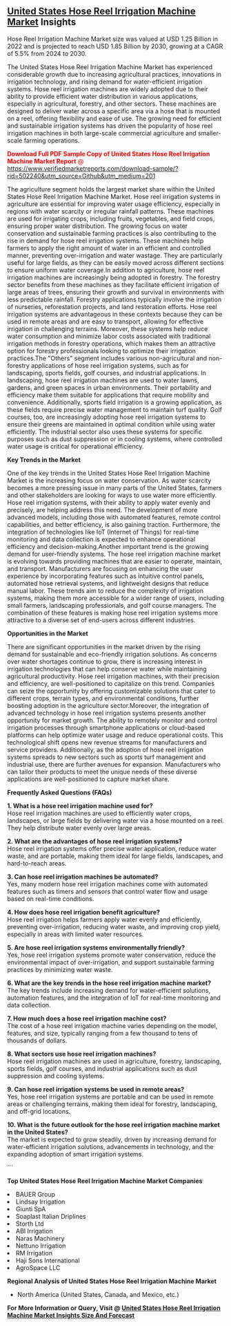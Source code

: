 <h2><a href="https://www.verifiedmarketreports.com/download-sample/?rid=502240&amp;utm_source=Github&amp;utm_medium=201" target="_blank">United States Hose Reel Irrigation Machine Market</a> Insights</h2><p>Hose Reel Irrigation Machine Market size was valued at USD 1.25 Billion in 2022 and is projected to reach USD 1.85 Billion by 2030, growing at a CAGR of 5.5% from 2024 to 2030.</p><p><p>The United States Hose Reel Irrigation Machine Market has experienced considerable growth due to increasing agricultural practices, innovations in irrigation technology, and rising demand for water-efficient irrigation systems. Hose reel irrigation machines are widely adopted due to their ability to provide efficient water distribution in various applications, especially in agricultural, forestry, and other sectors. These machines are designed to deliver water across a specific area via a hose that is mounted on a reel, offering flexibility and ease of use. The growing need for efficient and sustainable irrigation systems has driven the popularity of hose reel irrigation machines in both large-scale commercial agriculture and smaller-scale farming operations. <p><span class=""><span style="color: #ff0000;"><strong>Download Full PDF Sample Copy of United States Hose Reel Irrigation Machine Market Report</strong> @ </span><a href="https://www.verifiedmarketreports.com/download-sample/?rid=502240&amp;utm_source=Github&amp;utm_medium=201" target="_blank">https://www.verifiedmarketreports.com/download-sample/?rid=502240&amp;utm_source=Github&amp;utm_medium=201</a></span></p></p><p>The agriculture segment holds the largest market share within the United States Hose Reel Irrigation Machine Market. Hose reel irrigation systems in agriculture are essential for improving water usage efficiency, especially in regions with water scarcity or irregular rainfall patterns. These machines are used for irrigating crops, including fruits, vegetables, and field crops, ensuring proper water distribution. The growing focus on water conservation and sustainable farming practices is also contributing to the rise in demand for hose reel irrigation systems. These machines help farmers to apply the right amount of water in an efficient and controlled manner, preventing over-irrigation and water wastage. They are particularly useful for large fields, as they can be easily moved across different sections to ensure uniform water coverage.In addition to agriculture, hose reel irrigation machines are increasingly being adopted in forestry. The forestry sector benefits from these machines as they facilitate efficient irrigation of large areas of trees, ensuring their growth and survival in environments with less predictable rainfall. Forestry applications typically involve the irrigation of nurseries, reforestation projects, and land restoration efforts. Hose reel irrigation systems are advantageous in these contexts because they can be used in remote areas and are easy to transport, allowing for effective irrigation in challenging terrains. Moreover, these systems help reduce water consumption and minimize labor costs associated with traditional irrigation methods in forestry operations, which makes them an attractive option for forestry professionals looking to optimize their irrigation practices.The "Others" segment includes various non-agricultural and non-forestry applications of hose reel irrigation systems, such as for landscaping, sports fields, golf courses, and industrial applications. In landscaping, hose reel irrigation machines are used to water lawns, gardens, and green spaces in urban environments. Their portability and efficiency make them suitable for applications that require mobility and convenience. Additionally, sports field irrigation is a growing application, as these fields require precise water management to maintain turf quality. Golf courses, too, are increasingly adopting hose reel irrigation systems to ensure their greens are maintained in optimal condition while using water efficiently. The industrial sector also uses these systems for specific purposes such as dust suppression or in cooling systems, where controlled water usage is critical for operational efficiency.<p><strong>Key Trends in the Market</strong></p><p>One of the key trends in the United States Hose Reel Irrigation Machine Market is the increasing focus on water conservation. As water scarcity becomes a more pressing issue in many parts of the United States, farmers and other stakeholders are looking for ways to use water more efficiently. Hose reel irrigation systems, with their ability to apply water evenly and precisely, are helping address this need. The development of more advanced models, including those with automated features, remote control capabilities, and better efficiency, is also gaining traction. Furthermore, the integration of technologies like IoT (Internet of Things) for real-time monitoring and data collection is expected to enhance operational efficiency and decision-making.Another important trend is the growing demand for user-friendly systems. The hose reel irrigation machine market is evolving towards providing machines that are easier to operate, maintain, and transport. Manufacturers are focusing on enhancing the user experience by incorporating features such as intuitive control panels, automated hose retrieval systems, and lightweight designs that reduce manual labor. These trends aim to reduce the complexity of irrigation systems, making them more accessible for a wider range of users, including small farmers, landscaping professionals, and golf course managers. The combination of these features is making hose reel irrigation systems more attractive to a diverse set of end-users across different industries.<p><strong>Opportunities in the Market</strong></p><p>There are significant opportunities in the market driven by the rising demand for sustainable and eco-friendly irrigation solutions. As concerns over water shortages continue to grow, there is increasing interest in irrigation technologies that can help conserve water while maintaining agricultural productivity. Hose reel irrigation machines, with their precision and efficiency, are well-positioned to capitalize on this trend. Companies can seize the opportunity by offering customizable solutions that cater to different crops, terrain types, and environmental conditions, further boosting adoption in the agriculture sector.Moreover, the integration of advanced technology in hose reel irrigation systems presents another opportunity for market growth. The ability to remotely monitor and control irrigation processes through smartphone applications or cloud-based platforms can help optimize water usage and reduce operational costs. This technological shift opens new revenue streams for manufacturers and service providers. Additionally, as the adoption of hose reel irrigation systems spreads to new sectors such as sports turf management and industrial use, there are further avenues for expansion. Manufacturers who can tailor their products to meet the unique needs of these diverse applications are well-positioned to capture market share.<p><strong>Frequently Asked Questions (FAQs)</strong></p><p><strong>1. What is a hose reel irrigation machine used for?</strong><br>Hose reel irrigation machines are used to efficiently water crops, landscapes, or large fields by delivering water via a hose mounted on a reel. They help distribute water evenly over large areas.</p><p><strong>2. What are the advantages of hose reel irrigation systems?</strong><br>Hose reel irrigation systems offer precise water application, reduce water waste, and are portable, making them ideal for large fields, landscapes, and hard-to-reach areas.</p><p><strong>3. Can hose reel irrigation machines be automated?</strong><br>Yes, many modern hose reel irrigation machines come with automated features such as timers and sensors that control water flow and usage based on real-time conditions.</p><p><strong>4. How does hose reel irrigation benefit agriculture?</strong><br>Hose reel irrigation helps farmers apply water evenly and efficiently, preventing over-irrigation, reducing water waste, and improving crop yield, especially in areas with limited water resources.</p><p><strong>5. Are hose reel irrigation systems environmentally friendly?</strong><br>Yes, hose reel irrigation systems promote water conservation, reduce the environmental impact of over-irrigation, and support sustainable farming practices by minimizing water waste.</p><p><strong>6. What are the key trends in the hose reel irrigation machine market?</strong><br>The key trends include increasing demand for water-efficient solutions, automation features, and the integration of IoT for real-time monitoring and data collection.</p><p><strong>7. How much does a hose reel irrigation machine cost?</strong><br>The cost of a hose reel irrigation machine varies depending on the model, features, and size, typically ranging from a few thousand to tens of thousands of dollars.</p><p><strong>8. What sectors use hose reel irrigation machines?</strong><br>Hose reel irrigation machines are used in agriculture, forestry, landscaping, sports fields, golf courses, and industrial applications such as dust suppression and cooling systems.</p><p><strong>9. Can hose reel irrigation systems be used in remote areas?</strong><br>Yes, hose reel irrigation systems are portable and can be used in remote areas or challenging terrains, making them ideal for forestry, landscaping, and off-grid locations.</p><p><strong>10. What is the future outlook for the hose reel irrigation machine market in the United States?</strong><br>The market is expected to grow steadily, driven by increasing demand for water-efficient irrigation solutions, advancements in technology, and the expanding adoption of smart irrigation systems.</p>```</p><p><strong>Top United States Hose Reel Irrigation Machine Market Companies</strong></p><div data-test-id=""><p><li>BAUER Group</li><li> Lindsay Irrigation</li><li> Giunti SpA</li><li> Soaplast Italian Driplines</li><li> Storth Ltd</li><li> ABI Irrigation</li><li> Naras Machinery</li><li> Nettuno Irrigation</li><li> RM Irrigation</li><li> Haji Sons International</li><li> AgroSpace LLC</li></p><div><strong>Regional Analysis of&nbsp;United States Hose Reel Irrigation Machine Market</strong></div><ul><li dir="ltr"><p dir="ltr">North America&nbsp;(United States, Canada, and Mexico, etc.)</p></li></ul><p><strong>For More Information or Query, Visit @&nbsp;</strong><strong><a href="https://www.verifiedmarketreports.com/product/hose-reel-irrigation-machine-market/?utm_source=Github&amp;utm_medium=201" target="_blank">United States Hose Reel Irrigation Machine Market Insights Size And Forecast</a></strong></p></div>
